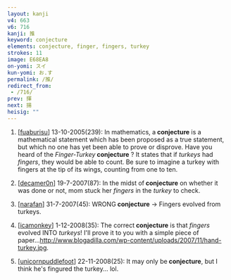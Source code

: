 ```yaml
---
layout: kanji
v4: 663
v6: 716
kanji: 推
keyword: conjecture
elements: conjecture, finger, fingers, turkey
strokes: 11
image: E68EA8
on-yomi: スイ
kun-yomi: お.す
permalink: /推/
redirect_from:
 - /716/
prev: 揮
next: 揚
heisig: ""
---
```


1) [<a href="http://kanji.koohii.com/profile/fuaburisu">fuaburisu</a>] 13-10-2005(239): In mathematics, a<strong> conjecture</strong> is a mathematical statement which has been proposed as a true statement, but which no one has yet been able to prove or disprove. Have you heard of the <em>Finger-Turkey</em><strong> conjecture</strong> ? It states that if <em>turkeys</em> had <em>fingers</em>, they would be able to count. Be sure to imagine a turkey with fingers at the tip of its wings, counting from one to ten.

2) [<a href="http://kanji.koohii.com/profile/decamer0n">decamer0n</a>] 19-7-2007(87): In the midst of<strong> conjecture</strong> on whether it was done or not, mom stuck her <em>fingers</em> in the <em>turkey</em> to check.

3) [<a href="http://kanji.koohii.com/profile/narafan">narafan</a>] 31-7-2007(45): WRONG<strong> conjecture</strong> -&gt; Fingers evolved from turkeys.

4) [<a href="http://kanji.koohii.com/profile/icamonkey">icamonkey</a>] 1-12-2008(35): The correct<strong> conjecture</strong> is that <em>fingers</em> evolved INTO <em>turkeys</em>! I&#039;ll prove it to you with a simple piece of paper...<a href="http://www.blogadilla.com/wp-content/uploads/2007/11/hand-turkey.jpg">http://www.blogadilla.com/wp-content/uploads/2007/11/hand-turkey.jpg</a>.

5) [<a href="http://kanji.koohii.com/profile/unicornpuddlefoot">unicornpuddlefoot</a>] 22-11-2008(25): It may only be<strong> conjecture</strong>, but I think he&#039;s fingured the turkey... lol.

